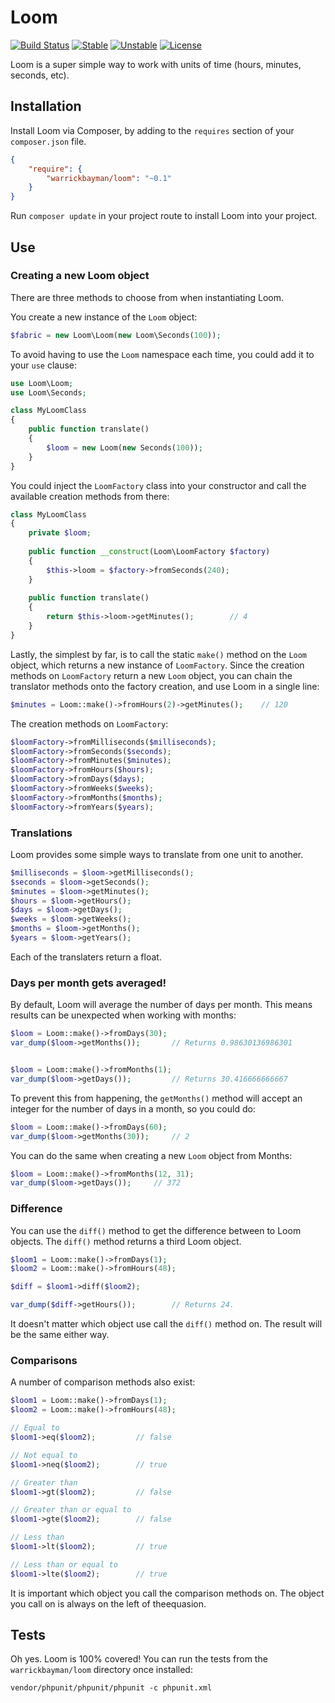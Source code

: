 # Loom
[![Build Status](https://img.shields.io/travis/warrickbayman/Loom/develop.svg?style=flat-square)](https://travis-ci.org/warrickbayman/Loom)
[![Stable](https://img.shields.io/packagist/v/warrickbayman/loom.svg?style=flat-square&label=stable)](https://github.com/warrickbayman/loom)
[![Unstable](https://img.shields.io/badge/unstable-dev--develop-blue.svg?style=flat-square)](https://github.com/warrickbayman/Loom/tree/develop)
[![License](http://img.shields.io/packagist/l/warrickbayman/loom.svg?style=flat-square)](http://opensource.org/licenses/mit)

Loom is a super simple way to work with units of time (hours, minutes, seconds, etc).

## Installation
Install Loom via Composer, by adding to the `requires` section of your `composer.json` file.

```json
{
	"require": {
		"warrickbayman/loom": "~0.1"
	}
}
```

Run `composer update` in your project route to install Loom into your project.

## Use

### Creating a new Loom object

There are three methods to choose from when instantiating Loom.

You create a new instance of the `Loom` object:

```php
$fabric = new Loom\Loom(new Loom\Seconds(100));
```

To avoid having to use the `Loom` namespace each time, you could add it to your `use` clause:

```php
use Loom\Loom;
use Loom\Seconds;

class MyLoomClass
{
	public function translate()
	{
		$loom = new Loom(new Seconds(100));
	}
}
```

You could inject the `LoomFactory` class into your constructor and call the available creation methods from there:

```php
class MyLoomClass
{
	private $loom;
	
	public function __construct(Loom\LoomFactory $factory)
	{
		$this->loom = $factory->fromSeconds(240);
	}
	
	public function translate()
	{
		return $this->loom->getMinutes();        // 4
	}
}
```

Lastly, the simplest by far, is to call the static `make()` method on the `Loom` object, which returns a new instance of `LoomFactory`. Since the creation methods on `LoomFactory` return a new `Loom` object, you can chain the translator methods onto the factory creation, and use Loom in a single line:

```php
$minutes = Loom::make()->fromHours(2)->getMinutes();    // 120
```

The creation methods on `LoomFactory`:

```php
$loomFactory->fromMilliseconds($milliseconds);
$loomFactory->fromSeconds($seconds);
$loomFactory->fromMinutes($minutes);
$loomFactory->fromHours($hours);
$loomFactory->fromDays($days);
$loomFactory->fromWeeks($weeks);
$loomFactory->fromMonths($months);
$loomFactory->fromYears($years);
```

### Translations

Loom provides some simple ways to translate from one unit to another.

```php
$milliseconds = $loom->getMilliseconds();
$seconds = $loom->getSeconds();
$minutes = $loom->getMinutes();
$hours = $loom->getHours();
$days = $loom->getDays();
$weeks = $loom->getWeeks();
$months = $loom->getMonths();
$years = $loom->getYears();
```

Each of the translaters return a float.

### Days per month gets averaged!
By default, Loom will average the number of days per month. This means results can be unexpected when working with months:

```php
$loom = Loom::make()->fromDays(30);
var_dump($loom->getMonths());		// Returns 0.98630136986301


$loom = Loom::make()->fromMonths(1);
var_dump($loom->getDays());			// Returns 30.416666666667
```

To prevent this from happening, the `getMonths()` method will accept an integer for the number of days in a month, so you could do:

```php
$loom = Loom::make()->fromDays(60);
var_dump($loom->getMonths(30));     // 2
```

You can do the same when creating a new `Loom` object from Months:

```php
$loom = Loom::make()->fromMonths(12, 31);
var_dump($loom->getDays());		// 372
```

### Difference

You can use the `diff()` method to get the difference between to Loom objects. The `diff()` method returns a third Loom object.

```php
$loom1 = Loom::make()->fromDays(1);
$loom2 = Loom::make()->fromHours(48);

$diff = $loom1->diff($loom2);

var_dump($diff->getHours());		// Returns 24.
```

It doesn't matter which object use call the `diff()` method on. The result will be the same either way.

### Comparisons

A number of comparison methods also exist:

```php
$loom1 = Loom::make()->fromDays(1);
$loom2 = Loom::make()->fromHours(48);

// Equal to
$loom1->eq($loom2);			// false

// Not equal to
$loom1->neq($loom2);		// true

// Greater than
$loom1->gt($loom2);			// false

// Greater than or equal to
$loom1->gte($loom2);		// false

// Less than
$loom1->lt($loom2);			// true

// Less than or equal to
$loom1->lte($loom2);		// true
```

It is important which object you call the comparison methods on. The object you call on is always on the left of theequasion.

## Tests

Oh yes. Loom is 100% covered! You can run the tests from the `warrickbayman/loom` directory once installed:

`vendor/phpunit/phpunit/phpunit -c phpunit.xml`